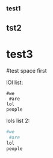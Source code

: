 ### test1
## tst2
# test3
 #test space first
 
 lOl list:
 ```
 #we
  #are
 lol
 people
 ```
 
 lols list 2:
 
 ```sh
 #we 
  #are
 lol
 people
 ```
 
